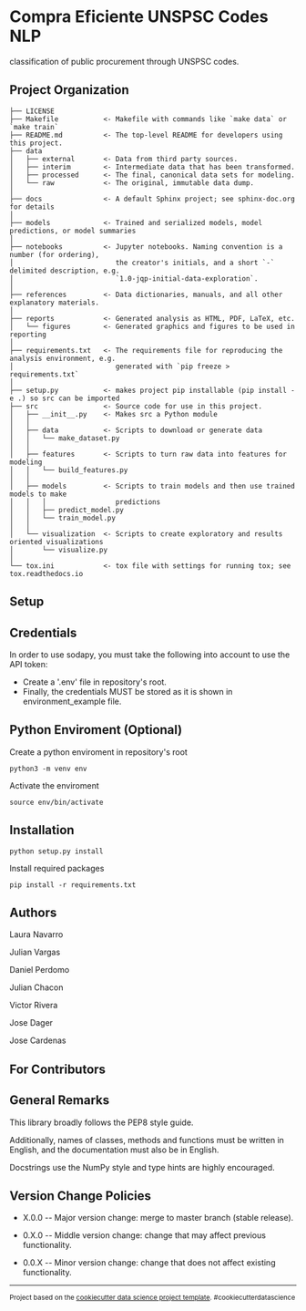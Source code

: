 Compra Eficiente UNSPSC Codes NLP
==============================

classification of public procurement through UNSPSC codes.

Project Organization
------------

    ├── LICENSE
    ├── Makefile           <- Makefile with commands like `make data` or `make train`
    ├── README.md          <- The top-level README for developers using this project.
    ├── data
    │   ├── external       <- Data from third party sources.
    │   ├── interim        <- Intermediate data that has been transformed.
    │   ├── processed      <- The final, canonical data sets for modeling.
    │   └── raw            <- The original, immutable data dump.
    │
    ├── docs               <- A default Sphinx project; see sphinx-doc.org for details
    │
    ├── models             <- Trained and serialized models, model predictions, or model summaries
    │
    ├── notebooks          <- Jupyter notebooks. Naming convention is a number (for ordering),
    │                         the creator's initials, and a short `-` delimited description, e.g.
    │                         `1.0-jqp-initial-data-exploration`.
    │
    ├── references         <- Data dictionaries, manuals, and all other explanatory materials.
    │
    ├── reports            <- Generated analysis as HTML, PDF, LaTeX, etc.
    │   └── figures        <- Generated graphics and figures to be used in reporting
    │
    ├── requirements.txt   <- The requirements file for reproducing the analysis environment, e.g.
    │                         generated with `pip freeze > requirements.txt`
    │
    ├── setup.py           <- makes project pip installable (pip install -e .) so src can be imported
    ├── src                <- Source code for use in this project.
    │   ├── __init__.py    <- Makes src a Python module
    │   │
    │   ├── data           <- Scripts to download or generate data
    │   │   └── make_dataset.py
    │   │
    │   ├── features       <- Scripts to turn raw data into features for modeling
    │   │   └── build_features.py
    │   │
    │   ├── models         <- Scripts to train models and then use trained models to make
    │   │   │                 predictions
    │   │   ├── predict_model.py
    │   │   └── train_model.py
    │   │
    │   └── visualization  <- Scripts to create exploratory and results oriented visualizations
    │       └── visualize.py
    │
    └── tox.ini            <- tox file with settings for running tox; see tox.readthedocs.io

Setup
------------

Credentials
-----------

In order to use sodapy, you must take the following into account to use the API token:
- Create a '.env' file in  repository's root.
- Finally, the credentials MUST be stored as it is shown in environment_example file.

Python Enviroment (Optional)
-----------

Create a python enviroment in repository's root
```
python3 -m venv env
```

Activate the enviroment
```
source env/bin/activate
```


Installation
------------
```
python setup.py install
```

Install required packages
```
pip install -r requirements.txt
```

Authors
------------

Laura Navarro

Julian Vargas

Daniel Perdomo

Julian Chacon

Victor Rivera

Jose Dager

Jose Cardenas

For Contributors
------------

General Remarks
-----------
This library broadly follows the PEP8 style guide.

Additionally, names of classes, methods and functions must be written in English, and the documentation must also be in English.

Docstrings use the NumPy style and type hints are highly encouraged.

Version Change Policies
-----------
- X.0.0 -- Major version change: merge to master branch (stable release).

- 0.X.0 -- Middle version change: change that may affect previous functionality.

- 0.0.X -- Minor version change: change that does not affect existing functionality.


--------

<p><small>Project based on the <a target="_blank" href="https://drivendata.github.io/cookiecutter-data-science/">cookiecutter data science project template</a>. #cookiecutterdatascience</small></p>
